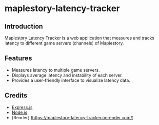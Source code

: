 # maplestory-latency-tracker

## Introduction
Maplestory Latency Tracker is a web application that measures and tracks latency to different game servers (channels) of Maplestory.

## Features
- Measures latency to multiple game servers.
- Displays average latency and instability of each server.
- Provides a user-friendly interface to visualize latency data.

## Credits
- [Express.js](https://expressjs.com/)
- [Node.js](https://nodejs.org/)
- [Render] (https://maplestory-latency-tracker.onrender.com/)
